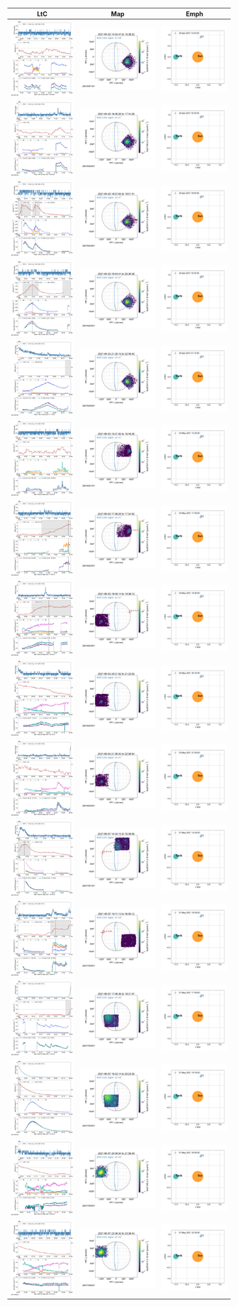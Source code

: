 |  LtC |  Map | Emph |
|---|---|---|
|![](ltc_20210429_1445_20615001001_ngs.png)|![](map_20210429_1445_20615001001_ngs.png)|![](emph_20210429_1445_20615001001_ngs.png)|
|![](ltc_20210429_1625_20615002001_ngs.png)|![](map_20210429_1625_20615002001_ngs.png)|![](emph_20210429_1625_20615002001_ngs.png)|
|![](ltc_20210429_1800_20615003001_ngs.png)|![](map_20210429_1800_20615003001_ngs.png)|![](emph_20210429_1800_20615003001_ngs.png)|
|![](ltc_20210429_1935_20615004001_ngs.png)|![](map_20210429_1935_20615004001_ngs.png)|![](emph_20210429_1935_20615004001_ngs.png)|
|![](ltc_20210429_2115_20615005001_ngs.png)|![](map_20210429_2115_20615005001_ngs.png)|![](emph_20210429_2115_20615005001_ngs.png)|
|![](ltc_20210503_1525_20616001001_ngs.png)|![](map_20210503_1525_20616001001_ngs.png)|![](emph_20210503_1525_20616001001_ngs.png)|
|![](ltc_20210503_1700_20616002001_ngs.png)|![](map_20210503_1700_20616002001_ngs.png)|![](emph_20210503_1700_20616002001_ngs.png)|
|![](ltc_20210503_1840_20616003001_ngs.png)|![](map_20210503_1840_20616003001_ngs.png)|![](emph_20210503_1840_20616003001_ngs.png)|
|![](ltc_20210503_2015_20616004001_ngs.png)|![](map_20210503_2015_20616004001_ngs.png)|![](emph_20210503_2015_20616004001_ngs.png)|
|![](ltc_20210503_2150_20616005001_ngs.png)|![](map_20210503_2150_20616005001_ngs.png)|![](emph_20210503_2150_20616005001_ngs.png)|
|![](ltc_20210507_1425_20617001001_ngs.png)|![](map_20210507_1425_20617001001_ngs.png)|![](emph_20210507_1425_20617001001_ngs.png)|
|![](ltc_20210507_1605_20617002001_ngs.png)|![](map_20210507_1605_20617002001_ngs.png)|![](emph_20210507_1605_20617002001_ngs.png)|
|![](ltc_20210507_1740_20617003001_ngs.png)|![](map_20210507_1740_20617003001_ngs.png)|![](emph_20210507_1740_20617003001_ngs.png)|
|![](ltc_20210507_1915_20617004001_ngs.png)|![](map_20210507_1915_20617004001_ngs.png)|![](emph_20210507_1915_20617004001_ngs.png)|
|![](ltc_20210507_2050_20617005001_ngs.png)|![](map_20210507_2050_20617005001_ngs.png)|![](emph_20210507_2050_20617005001_ngs.png)|
|![](ltc_20210507_2230_20617006001_ngs.png)|![](map_20210507_2230_20617006001_ngs.png)|![](emph_20210507_2230_20617006001_ngs.png)|
